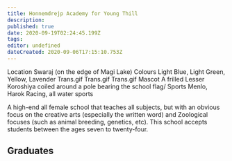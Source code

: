 ```yaml
---
title: Honnemdrejp Academy for Young Thill
description: 
published: true
date: 2020-09-19T02:24:45.199Z
tags: 
editor: undefined
dateCreated: 2020-09-06T17:15:10.753Z
---
```


Location 	Swaraj (on the edge of Magi Lake)
Colours 	Light Blue, Light Green, Yellow, Lavender Trans.gif Trans.gif Trans.gif
Mascot 	A frilled Lesser Koroshiya coiled around a pole bearing the school flag/
Sports 	Menlo, Harok Racing, all water sports

A high-end all female school that teaches all subjects, but with an obvious focus on the creative arts (especially the written word) and Zoological focuses (such as animal breeding, genetics, etc). This school accepts students between the ages seven to twenty-four. 

## Graduates